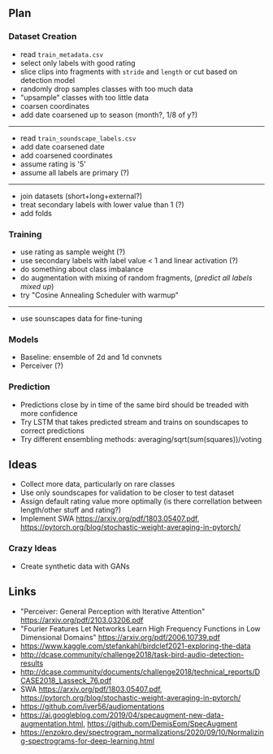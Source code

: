 ## Plan

### Dataset Creation

- read `train_metadata.csv`
- select only labels with good rating
- slice clips into fragments with `stride` and `length` or cut based on detection model
- randomly drop samples classes with too much data
- "upsample" classes with too little data
- coarsen coordinates
- add date coarsened up to season (month?, 1/8 of y?)

---

- read `train_soundscape_labels.csv`
- add date coarsened date
- add coarsened coordinates
- assume rating is '5'
- assume all labels are primary (?)

---

- join datasets (short+long+external?)
- treat secondary labels with lower value than 1 (?)
- add folds

### Training

- use rating as sample weight (?)
- use secondary labels with label value < 1 and linear activation (?)
- do something about class imbalance
- do augmentation with mixing of random fragments, (*predict all labels mixed up*)
- try "Cosine Annealing Scheduler with warmup"

---

- use sounscapes data for fine-tuning

### Models

- Baseline: ensemble of 2d and 1d convnets
- Perceiver (?)

### Prediction

- Predictions close by in time of the same bird should be treaded with more confidence
- Try LSTM that takes predicted stream and trains on soundscapes to correct predictions
- Try different ensembling methods: averaging/sqrt(sum(squares))/voting

## Ideas

- Collect more data, particularly on rare classes
- Use only soundscapes for validation to be closer to test dataset
- Assign default rating value more optimally (is there correllation between length/other stuff and rating?)
- Implement SWA <https://arxiv.org/pdf/1803.05407.pdf>, <https://pytorch.org/blog/stochastic-weight-averaging-in-pytorch/>

### Crazy Ideas

- Create synthetic data with GANs

## Links

- "Perceiver: General Perception with Iterative Attention" <https://arxiv.org/pdf/2103.03206.pdf>
- "Fourier Features Let Networks Learn High Frequency Functions in Low Dimensional Domains" <https://arxiv.org/pdf/2006.10739.pdf>
- <https://www.kaggle.com/stefankahl/birdclef2021-exploring-the-data>
- <http://dcase.community/challenge2018/task-bird-audio-detection-results>
- <http://dcase.community/documents/challenge2018/technical_reports/DCASE2018_Lasseck_76.pdf>
- SWA <https://arxiv.org/pdf/1803.05407.pdf>, <https://pytorch.org/blog/stochastic-weight-averaging-in-pytorch/>
- <https://github.com/iver56/audiomentations>
- <https://ai.googleblog.com/2019/04/specaugment-new-data-augmentation.html>, <https://github.com/DemisEom/SpecAugment>
- <https://enzokro.dev/spectrogram_normalizations/2020/09/10/Normalizing-spectrograms-for-deep-learning.html>
